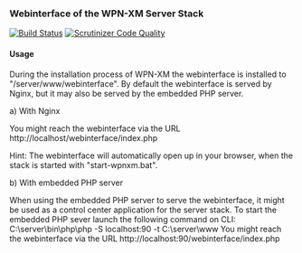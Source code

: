 ### Webinterface of the WPN-XM Server Stack

[![Build Status](https://travis-ci.org/WPN-XM/webinterface.svg)](https://travis-ci.org/WPN-XM/webinterface) [![Scrutinizer Code Quality](https://scrutinizer-ci.com/g/WPN-XM/webinterface/badges/quality-score.png?s=5ecbc5c3fae1771e3b5c33a8984f6ff9c477ec0e)](https://scrutinizer-ci.com/g/WPN-XM/webinterface/)


#### Usage


During the installation process of WPN-XM the webinterface is installed to "/server/www/webinterface".
By default the webinterface is served by Nginx, but it may also be served by the embedded PHP server.

a) With Nginx

You might reach the webinterface via the URL http://localhost/webinterface/index.php

Hint: The webinterface will automatically open up in your browser, when the stack is started with "start-wpnxm.bat".

b) With embedded PHP server

When using the embedded PHP server to serve the webinterface, it might be used as a control center application for the server stack.
To start the embedded PHP sever launch the following command on CLI:
C:\server\bin\php\php -S localhost:90 -t C:\server\www
You might reach the webinterface via the URL http://localhost:90/webinterface/index.php
